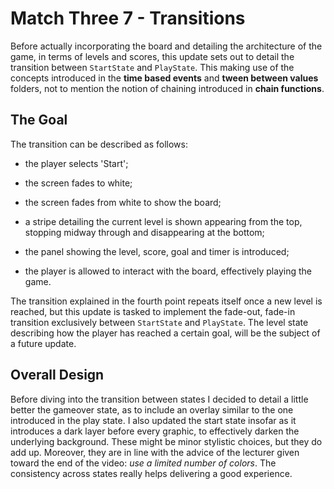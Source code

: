 # Match Three 7 - Transitions

Before actually incorporating the board and detailing the architecture of the game, in terms of levels and scores, this update sets out to detail the transition between `StartState` and `PlayState`. This making use of the concepts introduced in the **time based events** and **tween between values** folders, not to mention the notion of chaining introduced in **chain functions**.

## The Goal

The transition can be described as follows:

- the player selects 'Start';

- the screen fades to white;

- the screen fades from white to show the board;

- a stripe detailing the current level is shown appearing from the top, stopping midway through and disappearing at the bottom;

- the panel showing the level, score, goal and timer is introduced;

- the player is allowed to interact with the board, effectively playing the game.

The transition explained in the fourth point repeats itself once a new level is reached, but this update is tasked to implement the fade-out, fade-in transition exclusively between `StartState` and `PlayState`. The level state describing how the player has reached a certain goal, will be the subject of a future update.

## Overall Design

Before diving into the transition between states I decided to detail a little better the gameover state, as to include an overlay similar to the one introduced in the play state. I also updated the start state insofar as it introduces a dark layer before every graphic, to effectively darken the underlying background. These might be minor stylistic choices, but they do add up. Moreover, they are in line with the advice of the lecturer given toward the end of the video: _use a limited number of colors_. The consistency across states really helps delivering a good experience.

<!-- ## StartState -->

<!-- ## PlayState -->
